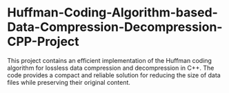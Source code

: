 # Huffman-Coding-Algorithm-based-Data-Compression-Decompression-CPP-Project
This project contains an efficient implementation of the Huffman coding algorithm for lossless data compression and decompression in C++. The code provides a compact and reliable solution for reducing the size of data files while preserving their original content.
